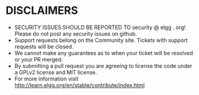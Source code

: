 
# DISCLAIMERS
- SECURITY ISSUES SHOULD BE REPORTED TO security @ elgg . org! Please do not post any security issues on github.
- Support requests belong on the Community site. Tickets with support requests will be closed.
- We cannot make any guarantees as to when your ticket will be resolved or your PR merged.
- By submitting a pull request you are agreeing to license the code under a GPLv2 license and MIT license.
- For more information visit http://learn.elgg.org/en/stable/contribute/index.html
